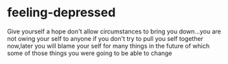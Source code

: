 # feeling-depressed
Give yourself a hope don't allow circumstances to bring you down...you are not owing your self to anyone
if you don't try to pull you self together now,later you will blame your self for many things in the future
of which some of those things you were going to be able to change
